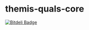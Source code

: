 # themis-quals-core


[![Bitdeli Badge](https://d2weczhvl823v0.cloudfront.net/aspyatkin/themis-quals-core/trend.png)](https://bitdeli.com/free "Bitdeli Badge")


